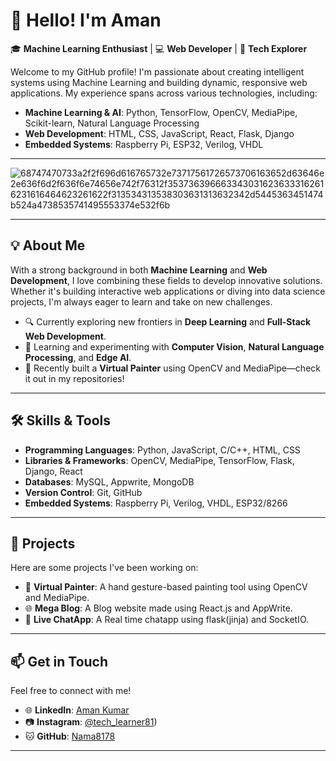 # 👋 Hello! I'm Aman

🎓 **Machine Learning Enthusiast** | 💻 **Web Developer** | 🚀 **Tech Explorer**

Welcome to my GitHub profile! I'm passionate about creating intelligent systems using Machine Learning and building dynamic, responsive web applications. My experience spans across various technologies, including:

- **Machine Learning & AI**: Python, TensorFlow, OpenCV, MediaPipe, Scikit-learn, Natural Language Processing
- **Web Development**: HTML, CSS, JavaScript, React, Flask, Django
- **Embedded Systems**: Raspberry Pi, ESP32, Verilog, VHDL

---

![68747470733a2f2f696d616765732e73717561726573706163652d63646e2e636f6d2f636f6e74656e742f76312f3537363966633430316236333162616231616464623261622f313534313538303631313632342d5445363451474b524a4738535741495553374e532f6b](https://github.com/user-attachments/assets/095ffad7-08d9-4692-9c57-ffd46a0539f7)

---

## 💡 **About Me**
With a strong background in both **Machine Learning** and **Web Development**, I love combining these fields to develop innovative solutions. Whether it's building interactive web applications or diving into data science projects, I'm always eager to learn and take on new challenges.

- 🔍 Currently exploring new frontiers in **Deep Learning** and **Full-Stack Web Development**.
- 🌱 Learning and experimenting with **Computer Vision**, **Natural Language Processing**, and **Edge AI**.
- 🎨 Recently built a **Virtual Painter** using OpenCV and MediaPipe—check it out in my repositories!

---

## 🛠️ **Skills & Tools**
- **Programming Languages**: Python, JavaScript, C/C++, HTML, CSS
- **Libraries & Frameworks**: OpenCV, MediaPipe, TensorFlow, Flask, Django, React
- **Databases**: MySQL, Appwrite, MongoDB
- **Version Control**: Git, GitHub
- **Embedded Systems**: Raspberry Pi, Verilog, VHDL, ESP32/8266

---

## 🚀 **Projects**
Here are some projects I've been working on:

- 🎨 **Virtual Painter**: A hand gesture-based painting tool using OpenCV and MediaPipe.
- 🌐 **Mega Blog**: A Blog website made using React.js and AppWrite.
- 💬 **Live ChatApp**: A Real time chatapp using flask(jinja) and SocketIO.

---

## 📫 **Get in Touch**
Feel free to connect with me!

- 🌐 **LinkedIn**: [Aman Kumar](https://www.linkedin.com/in/aman-kumar-b7758625b/)
- 📷 **Instagram**: [@tech_learner81](https://www.instagram.com/tech_learner81/))
- 🐱 **GitHub**: [Nama8178](https://github.com/Nama8178)

---




<!---
Nama8178/Nama8178 is a ✨ special ✨ repository because its `README.md` (this file) appears on your GitHub profile.
You can click the Preview link to take a look at your changes.
--->
